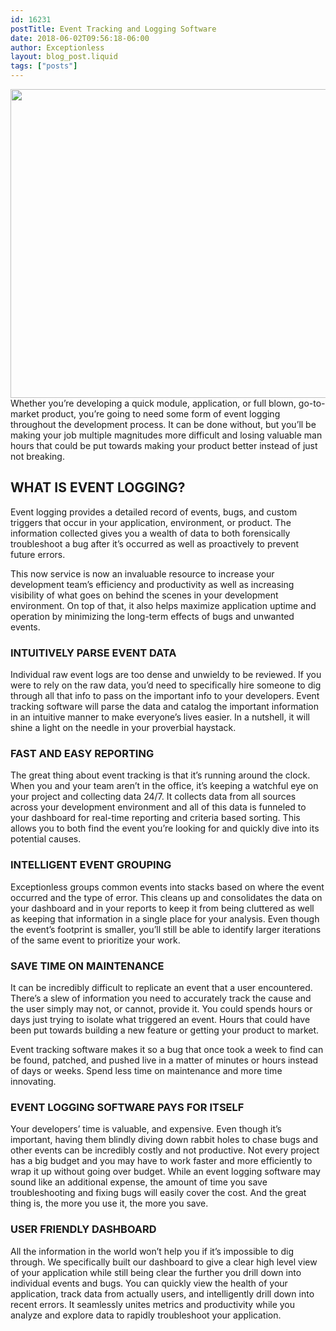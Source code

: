 ```yaml
---
id: 16231
postTitle: Event Tracking and Logging Software
date: 2018-06-02T09:56:18-06:00
author: Exceptionless
layout: blog_post.liquid
tags: ["posts"]
---
```

<img loading="lazy" data-id="16233"  src="https://exceptionless.com/assets/event-tracking-logging-software-1024x538.jpg" alt="" width="940" height="494" class="aligncenter size-large wp-image-16233" srcset="https://exceptionless.com/assets/event-tracking-logging-software-1024x538.jpg 1024w, https://exceptionless.com/assets/event-tracking-logging-software-300x158.jpg 300w, https://exceptionless.com/assets/event-tracking-logging-software-768x403.jpg 768w, https://exceptionless.com/assets/event-tracking-logging-software.jpg 1200w" sizes="(max-width: 940px) 100vw, 940px" />  
Whether you’re developing a quick module, application, or full blown, go-to-market product, you’re going to need some form of event logging throughout the development process. It can be done without, but you’ll be making your job multiple magnitudes more difficult and losing valuable man hours that could be put towards making your product better instead of just not breaking.<!--more-->

## WHAT IS EVENT LOGGING?

Event logging provides a detailed record of events, bugs, and custom triggers that occur in your application, environment, or product. The information collected gives you a wealth of data to both forensically troubleshoot a bug after it’s occurred as well as proactively to prevent future errors. 

This now service is now an invaluable resource to increase your development team’s efficiency and productivity as well as increasing visibility of what goes on behind the scenes in your development environment. On top of that, it also helps maximize application uptime and operation by minimizing the long-term effects of bugs and unwanted events.

### INTUITIVELY PARSE EVENT DATA

Individual raw event logs are too dense and unwieldy to be reviewed. If you were to rely on the raw data, you’d need to specifically hire someone to dig through all that info to pass on the important info to your developers. Event tracking software will parse the data and catalog the important information in an intuitive manner to make everyone’s lives easier. In a nutshell, it will shine a light on the needle in your proverbial haystack.

### FAST AND EASY REPORTING

The great thing about event tracking is that it’s running around the clock. When you and your team aren’t in the office, it’s keeping a watchful eye on your project and collecting data 24/7. It collects data from all sources across your development environment and all of this data is funneled to your dashboard for real-time reporting and criteria based sorting. This allows you to both find the event you’re looking for and quickly dive into its potential causes. 

### INTELLIGENT EVENT GROUPING

Exceptionless groups common events into stacks based on where the event occurred and the type of error. This cleans up and consolidates the data on your dashboard and in your reports to keep it from being cluttered as well as keeping that information in a single place for your analysis. Even though the event’s footprint is smaller, you’ll still be able to identify larger iterations of the same event to prioritize your work.

### SAVE TIME ON MAINTENANCE

It can be incredibly difficult to replicate an event that a user encountered. There’s a slew of information you need to accurately track the cause and the user simply may not, or cannot, provide it. You could spends hours or days just trying to isolate what triggered an event. Hours that could have been put towards building a new feature or getting your product to market.

Event tracking software makes it so a bug that once took a week to find can be found, patched, and pushed live in a matter of minutes or hours instead of days or weeks. Spend less time on maintenance and more time innovating.

### EVENT LOGGING SOFTWARE PAYS FOR ITSELF

Your developers’ time is valuable, and expensive. Even though it’s important, having them blindly diving down rabbit holes to chase bugs and other events can be incredibly costly and not productive. Not every project has a big budget and you may have to work faster and more efficiently to wrap it up without going over budget. While an event logging software may sound like an additional expense, the amount of time you save troubleshooting and fixing bugs will easily cover the cost. And the great thing is, the more you use it, the more you save. 

### USER FRIENDLY DASHBOARD

All the information in the world won’t help you if it’s impossible to dig through. We specifically built our dashboard to give a clear high level view of your application while still being clear the further you drill down into individual events and bugs. You can quickly view the health of your application, track data from actually users, and intelligently drill down into recent errors. It seamlessly unites metrics and productivity while you analyze and explore data to rapidly troubleshoot your application.
